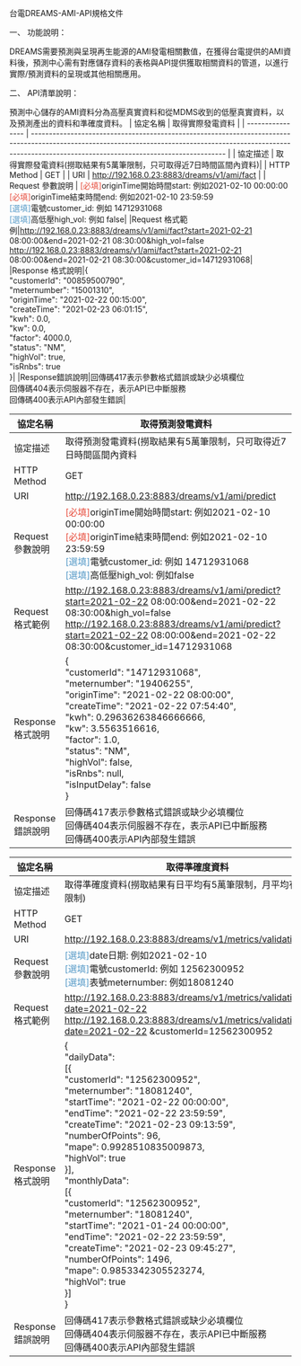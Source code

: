 台電DREAMS-AMI-API規格文件

一、 功能說明：

DREAMS需要預測與呈現再生能源的AMI發電相關數值，在獲得台電提供的AMI資料後，預測中心需有對應儲存資料的表格與API提供獲取相關資料的管道，以進行實際/預測資料的呈現或其他相關應用。

二、 API清單說明：

預測中心儲存的AMI資料分為高壓真實資料和從MDMS收到的低壓真實資料，以及預測產出的資料和準確度資料。
| 協定名稱         | 取得實際發電資料  |
| ---------------- | ------------------------------------------------------------------------------------------------------------------------------------------------------------------------------------------------------------------ |
| 協定描述         | 取得實際發電資料(撈取結果有5萬筆限制，只可取得近7日時間區間內資料)|
| HTTP Method      | GET  |
| URI | http://192.168.0.23:8883/dreams/v1/ami/fact |
| Request 參數說明 | <font color="#E74C3C">[必填]</font>originTime開始時間start: 例如2021-02-10 00:00:00<br><font color="#E74C3C">[必填]</font>originTime結束時間end: 例如2021-02-10 23:59:59<br><font color="#5499C7">[選填]</font>電號customer_id: 例如 14712931068<br><font color="#5499C7">[選填]</font>高低壓high_vol: 例如 false|
|Request 格式範例|http://192.168.0.23:8883/dreams/v1/ami/fact?start=2021-02-21 08:00:00&end=2021-02-21 08:30:00&high_vol=false<br>http://192.168.0.23:8883/dreams/v1/ami/fact?start=2021-02-21 08:00:00&end=2021-02-21 08:30:00&customer_id=14712931068|
|Response 格式說明|{<br>"customerId": "00859500790",<br>"meternumber": "15001310",<br>"originTime": "2021-02-22 00:15:00",<br>"createTime": "2021-02-23 06:01:15",<br>"kwh": 0.0,<br>"kw": 0.0,<br>"factor": 4000.0,<br>"status": "NM",<br>"highVol": true,<br>"isRnbs": true<br>}|
|Response錯誤說明|回傳碼417表示參數格式錯誤或缺少必填欄位<br>回傳碼404表示伺服器不存在，表示API已中斷服務<br>回傳碼400表示API內部發生錯誤|


| 協定名稱 | 取得預測發電資料 | 
| -------- | -------- |
| 協定描述     | 取得預測發電資料(撈取結果有5萬筆限制，只可取得近7日時間區間內資料 |
| HTTP Method     |GET|
| URI |http://192.168.0.23:8883/dreams/v1/ami/predict |
| Request 參數說明 |<font color="#E74C3C">[必填]</font>originTime開始時間start: 例如2021-02-10 00:00:00<br><font color="#E74C3C">[必填]</font>originTime結束時間end: 例如2021-02-10 23:59:59<br><font color="#5499C7">[選填]</font>電號customer_id: 例如 14712931068<br><font color="#5499C7">[選填]</font>高低壓high_vol: 例如false|
|Request 格式範例|http://192.168.0.23:8883/dreams/v1/ami/predict?start=2021-02-22 08:00:00&end=2021-02-22 08:30:00&high_vol=false<br>http://192.168.0.23:8883/dreams/v1/ami/predict?start=2021-02-22 08:00:00&end=2021-02-22 08:30:00&customer_id=14712931068|
|Response 格式說明|{<br>"customerId": "14712931068",<br>"meternumber": "19406255",<br>"originTime": "2021-02-22 08:00:00",<br>"createTime": "2021-02-22 07:54:40",<br>"kwh": 0.29636263846666666,<br>"kw": 3.5563516616,<br>"factor": 1.0,<br>"status": "NM",<br>"highVol": false,<br>"isRnbs": null,<br>"isInputDelay": false<br>}|
|Response錯誤說明|回傳碼417表示參數格式錯誤或缺少必填欄位<br>回傳碼404表示伺服器不存在，表示API已中斷服務<br>回傳碼400表示API內部發生錯誤|


| 協定名稱 | 取得準確度資料 | 
| -------- | -------- |
| 協定描述   | 取得準確度資料(撈取結果有日平均有5萬筆限制，月平均有5萬筆限制)|
|HTTP Method|GET|
|URI|http://192.168.0.23:8883/dreams/v1/metrics/validationIndex|
|Request 參數說明|<font color="#5499C7">[選填]</font>date日期: 例如2021-02-10<br><font color="#5499C7">[選填]</font>電號customerId: 例如 12562300952<br><font color="#5499C7">[選填]</font>表號meternumber: 例如18081240
|Request 格式範例|http://192.168.0.23:8883/dreams/v1/metrics/validationIndex?date=2021-02-22<br>http://192.168.0.23:8883/dreams/v1/metrics/validationIndex?date=2021-02-22 &customerId=12562300952|
|Response 格式說明|{<br>"dailyData":<br>[{<br>"customerId": "12562300952",<br>"meternumber": "18081240",<br>"startTime": "2021-02-22 00:00:00",<br>"endTime": "2021-02-22 23:59:59",<br>"createTime": "2021-02-23 09:13:59",<br>"numberOfPoints": 96,<br>"mape": 0.9928510835009873,<br>"highVol": true<br>}],<br>"monthlyData":<br>[{<br>"customerId": "12562300952",<br>"meternumber": "18081240",<br>"startTime": "2021-01-24 00:00:00",<br>"endTime": "2021-02-22 23:59:59",<br>"createTime": "2021-02-23 09:45:27",<br>"numberOfPoints": 1496,<br>"mape": 0.9853342305523274,<br>"highVol": true<br>}]<br>}|
|Response錯誤說明|回傳碼417表示參數格式錯誤或缺少必填欄位<br>回傳碼404表示伺服器不存在，表示API已中斷服務<br>回傳碼400表示API內部發生錯誤|



